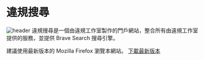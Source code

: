 # 違規搜尋
![header](https://upload.cc/i1/2022/02/21/yHejvW.png)
違規搜尋是一個由違規工作室製作的門戶網站，整合所有由違規工作室提供的服務，並提供 Brave Search 搜尋引擎。

建議使用最新版本的 Mozilla Firefox 瀏覽本網站。
[下載最新版本](mozilla.org) 
